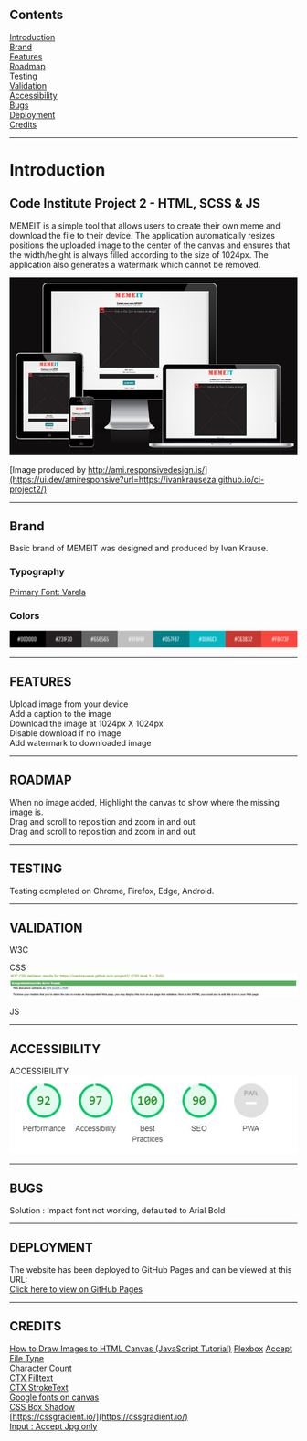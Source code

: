 ## Contents
[Introduction](#introduction)  
[Brand](#brand)  
[Features](#features)  
[Roadmap](#roadmap)  
[Testing](#testing)  
[Validation](#validation)  
[Accessibility](#accessibility)  
[Bugs](#bugs)  
[Deployment](#deployment)  
[Credits](#credits) 

---

# Introduction
## Code Institute Project 2 - HTML, SCSS & JS
MEMEIT is a simple tool that allows users to create their own meme and download the file to their device. The application automatically resizes positions the uploaded image to the center of the canvas and ensures that the width/height is always filled according to the size of 1024px. The application also generates a watermark which cannot be removed.  

![Screenshot](/assets/img/test-responsive.jpg)   
 
[Image produced by http://ami.responsivedesign.is/](https://ui.dev/amiresponsive?url=https://ivankrauseza.github.io/ci-project2/)

---

## Brand
Basic brand of MEMEIT was designed and produced by Ivan Krause.

### Typography
[Primary Font: Varela](https://fonts.google.com/specimen/Varela) 

### Colors
![Screenshot](/assets/img/readme-colors.png)   

---

## FEATURES
Upload image from your device  
Add a caption to the image  
Download the image at 1024px X 1024px  
Disable download if no image  
Add watermark to downloaded image  

---

## ROADMAP
When no image added, Highlight the canvas to show where the missing image is.  
Drag and scroll to reposition and zoom in and out  
Drag and scroll to reposition and zoom in and out  

---

## TESTING
Testing completed on Chrome, Firefox, Edge, Android.   

---

## VALIDATION
W3C  

CSS  
![Screenshot](/assets/img/test-w3c-css.jpg)  

JS    

---

## ACCESSIBILITY

ACCESSIBILITY  
![Screenshot](/assets/img/test-lighthouse.jpg)  

---

## BUGS
Solution : Impact font not working, defaulted to Arial Bold

---

## DEPLOYMENT
The website has been deployed to GitHub Pages and can be viewed at this URL:  
[Click here to view on GitHub Pages](https://ivankrauseza.github.io/ci-project1/index.html)

---

## CREDITS
[How to Draw Images to HTML Canvas (JavaScript Tutorial)](https://www.youtube.com/watch?v=jEUuM5bRAzw)
[Flexbox](https://developer.mozilla.org/en-US/docs/Web/CSS/CSS_flexible_box_layout/Basic_concepts_of_flexbox)
[Accept File Type](https://stackoverflow.com/questions/3828554/how-to-allow-input-type-file-to-accept-only-image-files)  
[Character Count](https://stackabuse.com/character-counter-for-text-areas-with-vanilla-javascript/)  
[CTX Filltext](https://www.w3schools.com/tags/canvas_filltext.asp)  
[CTX StrokeText](https://www.w3schools.com/tags/canvas_stroketext.asp)  
[Google fonts on canvas](https://stackoverflow.com/questions/40199805/unable-to-use-a-google-font-on-canvas)  
[CSS Box Shadow](https://cssgenerator.org/box-shadow-css-generator.html)  
[https://cssgradient.io/](https://cssgradient.io/)  
[Input : Accept Jpg only](https://stackoverflow.com/questions/3828554/how-to-allow-input-type-file-to-accept-only-image-files)
